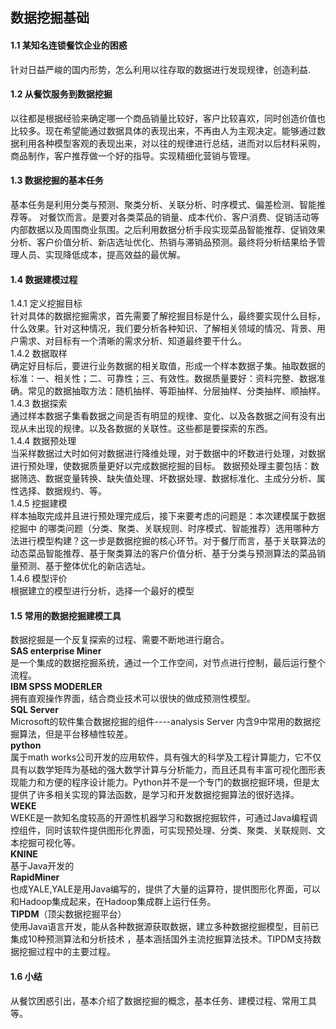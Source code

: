 ## 数据挖掘基础
#### 1.1 某知名连锁餐饮企业的困惑
针对日益严峻的国内形势，怎么利用以往存取的数据进行发现规律，创造利益.<br>
#### 1.2 从餐饮服务到数据挖掘
以往都是根据经验来确定哪一个商品销量比较好，客户比较喜欢，同时创造价值也比较多。现在希望能通过数据具体的表现出来，不再由人为主观决定。能够通过数据利用各种模型客观的表现出来，对以往的规律进行总结，进而对以后材料采购，商品制作，客户推荐做一个好的指导。实现精细化营销与管理。<br>
#### 1.3 数据挖掘的基本任务                     
 基本任务是利用分类与预测、聚类分析、关联分析、时序模式、偏差检测、智能推荐等。
对餐饮而言。是要对各类菜品的销量、成本代价、客户消费、促销活动等内部数据以及周围商业氛围。之后利用数据分析手段实现菜品智能推荐、促销效果分析、客户价值分析、新店选址优化、热销与滞销品预测。最终将分析结果给予管理人员、实现降低成本，提高效益的最优解。<br>
#### 1.4 数据建模过程
1.4.1 定义挖掘目标<br>
针对具体的数据挖掘需求，首先需要了解挖掘目标是什么，最终要实现什么目标，什么效果。针对这种情况，我们要分析各种知识、了解相关领域的情况、背景、用户需求、对目标有一个清晰的需求分析、知道最终要干什么。<br>
1.4.2 数据取样<br>
确定好目标后，要进行业务数据的相关取值，形成一个样本数据子集。抽取数据的标准：一、相关性；二、可靠性；三、有效性。数据质量要好：资料完整、数据准确。常见的数据抽取方法：随机抽样、等距抽样、分层抽样、分类抽样、顺抽样。<br>
1.4.3	数据探索<br>
通过样本数据子集看数据之间是否有明显的规律、变化、以及各数据之间有没有出现从未出现的规律。以及各数据的关联性。这些都是要探索的东西。<br>
1.4.4	数据预处理<br>
当采样数据过大时如何对数据进行降维处理，对于数据中的坏数进行处理，对数据进行预处理，使数据质量更好以完成数据挖掘的目标。
数据预处理主要包括：数据筛选、数据变量转换、缺失值处理、坏数据处理、数据标准化、主成分分析、属性选择、数据规约、等。<br>
1.4.5	挖掘建模<br>
样本抽取完成并且进行预处理完成后，接下来要考虑的问题是：本次建模属于数据挖掘中 的哪类问题（分类、聚类、关联规则、时序模式、智能推荐）选用哪种方法进行模型构建？这一步是数据挖掘的核心环节。对于餐厅而言，基于关联算法的动态菜品智能推荐、基于聚类算法的客户价值分析、基于分类与预测算法的菜品销量预测、基于整体优化的新店选址。<br>
1.4.6	模型评价<br>
根据建立的模型进行分析，选择一个最好的模型<br>
#### 1.5	常用的数据挖掘建模工具
数据挖掘是一个反复探索的过程、需要不断地进行磨合。<br>
**SAS enterprise Miner**<br>
是一个集成的数据挖掘系统，通过一个工作空间，对节点进行控制，最后运行整个流程。<br>
**IBM SPSS MODERLER**<br>
拥有直观操作界面，结合商业技术可以很快的做成预测性模型。<br>
**SQL Server**<br>
Microsoft的软件集合数据挖掘的组件----analysis Server 内含9中常用的数据挖掘算法，但是平台移植性较差。<br>
**python**<br>
属于math works公司开发的应用软件，具有强大的科学及工程计算能力，它不仅具有以数学矩阵为基础的强大数学计算与分析能力，而且还具有丰富可视化图形表现能力和方便的程序设计能力。Python并不是一个专门的数据挖掘环境，但是太提供了许多相关实现的算法函数，是学习和开发数据挖掘算法的很好选择。<br>
**WEKE**<br>
WEKE是一款知名度较高的开源性机器学习和数据挖掘软件，可通过Java编程调控组件，同时该软件提供图形化界面，可实现预处理、分类、聚类、关联规则、文本挖掘可视化等。<br>
**KNINE**<br>
基于Java开发的<br>
**RapidMiner**<br>
也成YALE,YALE是用Java编写的，提供了大量的运算符，提供图形化界面，可以和Hadoop集成起来，在Hadoop集成群上运行任务。<br>
**TIPDM**（顶尖数据挖掘平台）<br>
使用Java语言开发，能从各种数据源获取数据，建立多种数据挖掘模型，目前已集成10种预测算法和分析技术 ，基本涵括国外主流挖掘算法技术。TIPDM支持数据挖掘过程中的主要过程。<br>
#### 1.6	小结
从餐饮困惑引出，基本介绍了数据挖掘的概念，基本任务、建模过程、常用工具等。<br>



